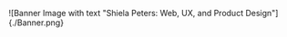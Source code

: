 ![Banner Image with text "Shiela Peters: Web, UX, and Product Design"]{./Banner.png}



<!--
**Shiela-P/Shiela-P** is a ✨ _special_ ✨ repository because its `README.md` (this file) appears on your GitHub profile.
-->
